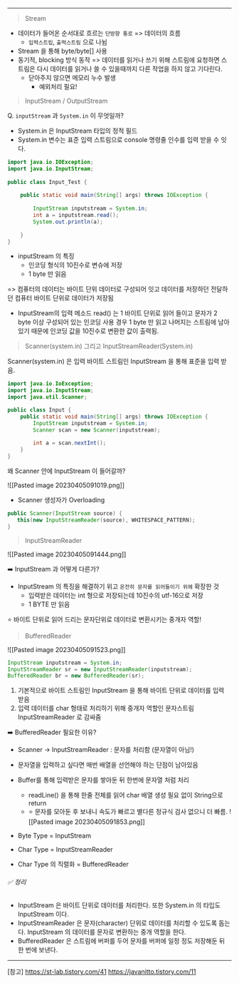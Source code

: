 ----

> Stream 

* 데이터가 들어온 순서대로 흐르는 `단방향 통로` => 데이터의 흐름 
	* `입력스트립`, `출력스트림` 으로 나뉨 
* Stream 을 통해 byte/byte[]  사용
* 동기적, blocking 방식 동작 
	=> 데이터를 읽거나 쓰기 위해 스트림에 요청하면 스트림은 다시 데이터를 읽거나 쓸 수 있을때까지 다른 작업을 하지 않고 기다린다. 
	- 닫아주지 않으면 메모리 누수 발생
		- 예외처리 필요! 


> InputStream / OutputStream

Q. `inputStream` 과 `System.in` 이 무엇일까?
- System.in 은 InputStream 타입의 정적 필드
- System.in 변수는 표준 입력 스트림으로 console 명령줄 인수를 입력 받을 수 잇다. 

```java
import java.io.IOException;
import java.io.InputStream;
 
public class Input_Test {
 
	public static void main(String[] args) throws IOException {
		
		InputStream inputstream = System.in;
		int a = inputstream.read();
		System.out.println(a);
	
	}
}
```

* inputStream 의 특징 
	* 인코딩 형식의 10진수로 변슈에 저장 
	* 1 byte 만 읽음

=> 컴퓨터의 데이터는 바이트 단위 데이터로 구성되어 잇고 데이터를 저장하던 전달하던 컴퓨터 바이트 단위로 데이터가 저장됨
* InputStream의 입력 메소드 read() 는 1 바이트 단위로 읽어 들이고 문자가 2 byte 이상 구성되어 있는 인코딩 사용 경우 1 byte 만 읽고 나머지는 스트림에 남아있기 때문에 인코딩 값을 10진수로 변환한 값이 출력됨. 

> Scanner(system.in) 그리고 InputStreamReader(System.in)

Scanner(system.in) 은 입력 바이트 스트림인 InputStream 을 통해 표준을 입력 받음. 

```java
import java.io.IoException;
import java.io.InputStream;
import java.util.Scanner;

public class Input {
	public static void main(String[] args) throws IOException {
		InputStream inputstream = System.in;
		Scanner scan = new Scanner(inputstream);
		
		int a = scan.nextInt();
	}
}

```

왜 Scanner 안에 InputStream 이 들어갈까?

![[Pasted image 20230405091019.png]]

* Scanner 생성자가 Overloading 
```java
public Scanner(InputStream source) {
   this(new InputStreamReader(source), WHITESPACE_PATTERN);
}
```

> InputStreamReader 

![[Pasted image 20230405091444.png]]

➡️ InputStream 과 어떻게 다른가?
* InputStream 의 특징을 해결하기 위고 `온전히 문자를 읽어들이기 위헤` 확장한 것
	* 입력받은 데이터는 int 형으로 저장되는데 10진수의 utf-16으로 저장
	* 1 BYTE 만 읽음 

⭐ 바이트 단위로 읽어 드리는 문자단위로 데이터로 변환시키는 중개자 역할! 


> BufferedReader

![[Pasted image 20230405091523.png]]


```java 
InputStream inputstream = System.in;
InputStreamReader sr = new InputStreamReader(inputstream);
BufferedReader br = new BufferedReader(sr);
```

1.  기본적으로 바이트 스트림인 InputStream 을 통해 바이트 단위로 데이터를 입력 받음 
2.  입력 데이터를 char 형태로 처리하기 위해 중개자 역할인 문자스트림 InputStreamReader 로 감싸줌 

➡️ BufferedReader 필요한 이유? 
* Scanner -> InputStreamReader : 문자를 처리함 (문자열이 아님!)
* 문자열을 입력하고 싶다면 매번 배열을 선언해야 하는 단점이 남아있음
* Buffer를 통해 입력받은 문자를 쌓아둔 뒤 한번에 문자열 처럼 처리 
	* readLine() 을 통해 한줄 전체를 읽어 char 배열 생성 필요 없이 String으로 return 
	* ⭐ 문자를 모아둔 후 보내니 속도가 빠르고 별다른 정규식 검사 없으니 더 빠름. 
  ![[Pasted image 20230405091853.png]]


* Byte Type = InputStream
* Char Type = InputStreamReader
* Char Type 의 직렬화 = BufferedReader


###### ✅ 정리

* InputStream 은 바이트 단위로 데이터를 처리한다. 또한 System.in 의 타입도 InputStream 이다.
* InputStreamReader 은 문자(character) 단위로 데이터를 처리할 수 있도록 돕는다. InputStream 의 데이터를 문자로 변환하는 중개 역할을 한다.
* BufferedReader 은 스트림에 버퍼를 두어 문자를 버퍼에 일정 정도 저장해둔 뒤 한 번에 보낸다.


-----
[참고]
https://st-lab.tistory.com/41
https://javanitto.tistory.com/11